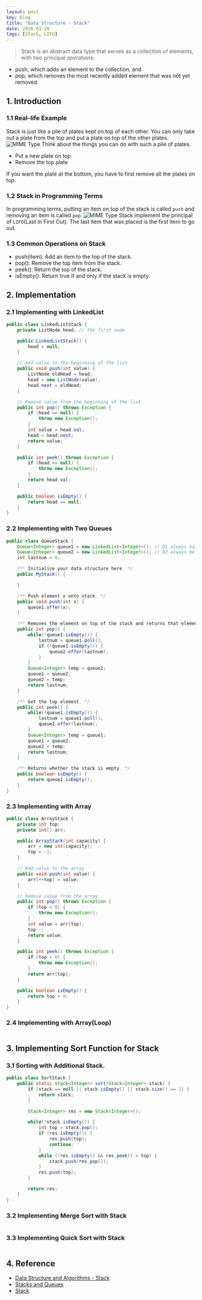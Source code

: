 ```yaml
---
layout: post
key: blog
title: "Data Structure - Stack"
date: 2016-03-29
tags: [Stack, LIFO]
---
```


> Stack is an abstract data type that serves as a collection of elements, with two principal operations:
* push, which adds an element to the collection, and
* pop, which removes the most recently added element that was not yet removed.


## 1. Introduction
### 1.1 Real-life Example
Stack is just like a pile of plates kept on top of each other. You can only take out a plate from the top and put a plate on top of the other plates.
![MIME Type](/public/pics/2016-03-29/plates.jpg)
Think about the things you can do with such a pile of plates.
* Put a new plate on top
* Remove the top plate

If you want the plate at the bottom, you have to first remove all the plates on top.

### 1.2 Stack in Programming Terms
In programming terms, putting an item on top of the stack is called `push` and removing an item is called `pop`.
![MIME Type](/public/pics/2016-03-29/lifo.jpg)
Stack implement the principal of `LIFO`(Last In First Out). The last item that was placed is the first item to go out.

### 1.3 Common Operations on Stack
* push(item): Add an item to the top of the stack.
* pop(): Remove the top item from the stack.
* peek(): Return the top of the stack.
* isEmpty(): Return true if and only if the stack is empty.

## 2. Implementation
### 2.1 Implementing with LinkedList
```java
public class LinkedListStack {
    private ListNode head; // the first node

    public LinkedListStack() {
        head = null;
    }

    // Add value to the beginning of the list
    public void push(int value) {
        ListNode oldHead = head;
        head = new ListNode(value);
        head.next = oldHead;
    }

    // Remove value from the beginning of the list
    public int pop() throws Exception {
        if (head == null) {
            throw new Exception();
        }
        int value = head.val;
        head = head.next;
        return value;
    }

    public int peek() throws Exception {
        if (head == null) {
            throw new Exception();
        }
        return head.val;
    }

    public boolean isEmpty() {
        return head == null;
    }
}
```

### 2.2 Implementing with Two Queues
```java
public class QueueStack {
    Queue<Integer> queue1 = new LinkedList<Integer>(); // Q1 always has all of the elements
    Queue<Integer> queue2 = new LinkedList<Integer>(); // Q2 always be empty after pop or top.
    int lastnum = 0;

    /** Initialize your data structure here. */
    public MyStack() {

    }

    /** Push element x onto stack. */
    public void push(int x) {
        queue1.offer(x);
    }

    /** Removes the element on top of the stack and returns that element. */
    public int pop() {
        while(!queue1.isEmpty()) {
            lastnum = queue1.poll();
            if (!queue1.isEmpty()) {
                queue2.offer(lastnum);
            }
        }
        Queue<Integer> temp = queue1;
        queue1 = queue2;
        queue2 = temp;
        return lastnum;
    }

    /** Get the top element. */
    public int peek() {
        while(!queue1.isEmpty()) {
            lastnum = queue1.poll();
            queue2.offer(lastnum);
        }
        Queue<Integer> temp = queue1;
        queue1 = queue2;
        queue2 = temp;
        return lastnum;
    }

    /** Returns whether the stack is empty. */
    public boolean isEmpty() {
        return queue1.isEmpty();
    }
}
```

### 2.3 Implementing with Array
```java
public class ArrayStack {
    private int top;
    private int[] arr;

    public ArrayStack(int capacity) {
        arr = new int[capacity];
        top = -1;
    }

    // Add value to the array
    public void push(int value) {
        arr[++top] = value;
    }

    // Remove value from the array
    public int pop() throws Exception {
        if (top < 0) {
            throw new Exception();
        }
        int value = arr[top];
        top--;
        return value;
    }

    public int peek() throws Exception {
        if (top < 0) {
            throw new Exception();
        }
        return arr[top];
    }

    public boolean isEmpty() {
        return top < 0;
    }
}
```

### 2.4 Implementing with Array(Loop)
```java
```
## 3. Implementing Sort Function for Stack
### 3.1 Sorting with Additional Stack.
```java
public class SortStack {
    public static Stack<Integer> sort(Stack<Integer> stack) {
        if (stack == null || stack.isEmpty() || stack.size() == 1) {
            return stack;
        }

        Stack<Integer> res = new Stack<Integer>();

        while(!stack.isEmpty()) {
            int top = stack.pop();
            if (res.isEmpty()) {
                res.push(top);
                continue;
            }
            while (!res.isEmpty() && res.peek() > top) {
                stack.push(res.pop());
            }
            res.push(top);
        }

        return res;
    }
}
```
### 3.2 Implementing Merge Sort with Stack
```java
```
### 3.3 Implementing Quick Sort with Stack
```java
```

## 4. Reference
* [Data Structure and Algorithms - Stack](https://www.tutorialspoint.com/data_structures_algorithms/stack_algorithm.htm)
* [Stacks and Queues](http://introcs.cs.princeton.edu/java/43stack/)
* [Stack](https://www.programiz.com/dsa/stack)
